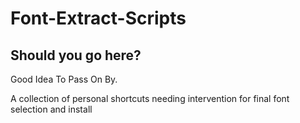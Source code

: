 # Font-Extract-Scripts

## Should you go here?
Good Idea To Pass On By.

A collection of personal shortcuts needing intervention for final font selection and install